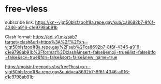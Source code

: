 # free-vless

subscribe link:
https://xn--vjqt50blsfzoo1f8a.repe.gay/sub/ca8692b7-8f6f-4346-a916-c1e9798ab91b

Clash format:
https://api.v1.mk/sub?target=clash&url=https%3A%2F%2Fxn--vjqt50blsfzoo1f8a.repe.gay%2Fsub%2Fca8692b7-8f6f-4346-a916-c1e9798ab91b%3Fformat%3Dclash&insert=false&emoji=true&list=false&tfo=false&scv=true&fdn=false&sort=false&new_name=true


https://moistr.freenods.sbs/free?host=xn--vjqt50blsfzoo1f8a.repe.gay&uuid=ca8692b7-8f6f-4346-a916-c1e9798ab91b
